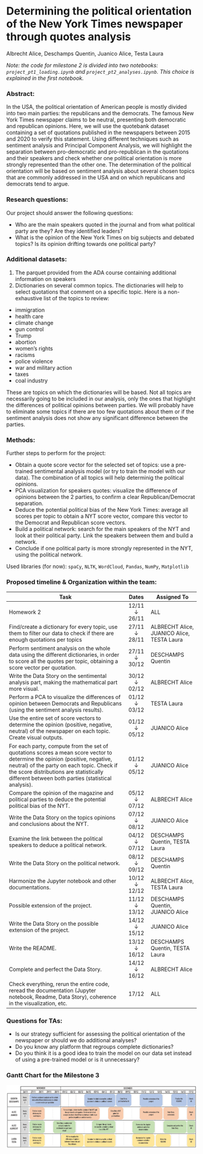 # Determining the political orientation of the New York Times newspaper through quotes analysis
Albrecht Alice, Deschamps Quentin, Juanico Alice, Testa Laura


*Note: the code for milestone 2 is divided into two notebooks: `project_pt1_loading.ipynb` and `project_pt2_analyses.ipynb`. This choice is explained in the first notebook.*

### Abstract:
In the USA, the political orientation of American people is mostly divided into two main parties: the republicans and the democrats. The famous New York Times newspaper claims to be neutral, presenting both democratic and republican opinions. Here, we will use the quotebank dataset containing a set of quotations published in the newspapers between 2015 and 2020 to verify this statement. Using different techniques such as sentiment analysis and Principal Component Analysis, we will highlight the separation between pro-democratic and pro-republican in the quotations and their speakers and check whether one political orientation is more strongly represented than the other one. The determination of the political orientation will be based on sentiment analysis about several chosen topics that are commonly addressed in the USA and on which republicans and democrats tend to argue.

### Research questions:
Our project should answer the following questions:
- Who are the main speakers quoted in the journal and from what political party are they? Are they identified leaders?
- What is the opinion of the New York Times on big subjects and debated topics? Is its opinion drifting towards one political party?

### Additional datasets:
1. The parquet provided from the ADA course containing additional information on speakers
2. Dictionaries on several common topics. The dictionaries will help to select quotations that comment on a specific topic. Here is a non-exhaustive list of the topics to review:
- immigration
- health care
- climate change
- gun control
- Trump
- abortion
- women’s rights
- racisms
- police violence
- war and military action
- taxes
- coal industry

These are topics on which the dictionaries will be based. Not all topics are necessarily going to be included in our analysis, only the ones that highlight the differences of political opinions between parties. We will probably have to eliminate some topics if there are too few quotations about them or if the sentiment analysis does not show any significant difference between the parties.

### Methods:
Further steps to perform for the project:
- Obtain a quote score vector for the selected set of topics: use a pre-trained sentimental analysis model (or try to train the model with our data). The combination of all topics will help determinig the political opinions.
- PCA visualization for speakers quotes: visualize the difference of opinions between the 2 parties, to confirm a clear Republican/Democrat separation.
- Deduce the potential political bias of the New York Times: average all scores per topic to obtain a NYT score vector, compare this vector to the Democrat and Republican score vectors.
- Build a political network: search for the main speakers of the NYT and look at their political party. Link the speakers between them and build a network. 
- Conclude if one political party is more strongly represented in the NYT, using the political network.

Used libraries (for now): `spaCy`, `NLTK`, `WordCloud`, `Pandas`, `NumPy`, `Matplotlib`

### Proposed timeline & Organization within the team:

| Task                                                 | Dates                                            | Assigned To
| -----------------------------------------------------| :----------------------------------------------: | ------------------------------------------------
| Homework 2                                           | 12/11 ↓ 26/11                                    | ALL
| Find/create a dictionary for every topic, use them to filter our data to check if there are enough quotations per topics  | 27/11 ↓ 28/11  |ALBRECHT Alice, JUANICO Alice, TESTA Laura
| Perform sentiment analysis on the whole data using the different dictionaries, in order to score all the quotes per topic, obtaining a score vector per quotation.   | 27/11 ↓ 30/12 | DESCHAMPS Quentin
| Write the Data Story on the sentimental analysis part, making the mathematical part more visual. | 30/12 ↓ 02/12 | ALBRECHT Alice
| Perform a PCA to visualize the differences of opinion between Democrats and Republicans (using the sentiment analysis results). | 01/12 ↓ 03/12 | TESTA Laura 
| Use the entire set of score vectors to determine the opinion (positive, negative, neutral) of the newspaper on each topic. Create visual outputs. | 01/12 ↓ 05/12 | JUANICO Alice
| For each party, compute from the set of quotations scores a mean score vector to determine the opinion (positive, negative, neutral) of the party on each topic. Check if the score distributions are statistically different between both parties (statistical analysis). | 01/12 ↓ 05/12 | JUANICO Alice
| Compare the opinion of the magazine and political parties to deduce the potential political bias of the NYT. | 05/12 ↓ 07/12 | ALBRECHT Alice
| Write the Data Story on the topics opinions and conclusions about the NYT. | 07/12 ↓ 08/12 | JUANICO Alice
| Examine the link between the political speakers to deduce a political network. | 04/12 ↓ 07/12 | DESCHAMPS Quentin, TESTA Laura
| Write the Data Story on the political network. | 08/12 ↓ 09/12 | DESCHAMPS Quentin
| Harmonize the Jupyter notebook and other documentations. | 10/12 ↓ 12/12 | ALBRECHT Alice, TESTA Laura
| Possible extension of the project. | 11/12 ↓ 13/12 | DESCHAMPS Quentin, JUANICO Alice
| Write the Data Story on the possible extension of the project. | 14/12 ↓ 15/12 | JUANICO Alice
| Write the README. | 13/12 ↓ 16/12 | DESCHAMPS Quentin, TESTA Laura
| Complete and perfect the Data Story. | 14/12   ↓ 16/12 | ALBRECHT Alice
| Check everything, rerun the entire code, reread the documentation (Jupyter notebook, Readme, Data Story), coherence in the visualization, etc. | 17/12 | ALL



 
### Questions for TAs:
- Is our strategy sufficient for assessing the political orientation of the newspaper or should we do additional analyses?
- Do you know any platform that regroups complete dictionaries?
- Do you think it is a good idea to train the model on our data set instead of using a pre-trained model or is it unnecessary?


### Gantt Chart for the Milestone 3
![Screenshot](/img/Gantt_Chart_P3.png)
